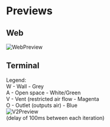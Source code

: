 # Previews
## Web
![WebPreview](web-preview.gif)

## Terminal
Legend:  
W - Wall - Grey  
A - Open space - White/Green  
V - Vent (restricted air flow - Magenta  
O - Outlet (outputs air) - Blue  
![V2Preview](terminal-with-amount.gif)  
(delay of 100ms between each iteration)